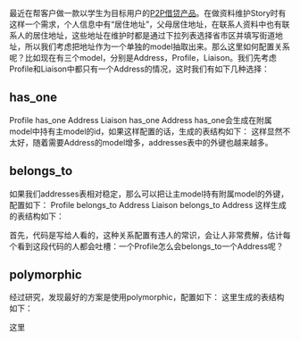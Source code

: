 最近在帮客户做一款以学生为目标用户的[P2P借贷产品](http://wolaidai.com/)。在做资料维护Story时有这样一个需求，个人信息中有“居住地址”，父母居住地址，在联系人资料中也有联系人的居住地址，这些地址在维护时都是通过下拉列表选择省市区并填写街道地址，所以我们考虑把地址作为一个单独的model抽取出来。那么这里如何配置关系呢？比如现在有三个model，分别是Address，Profile，Liaison。我们先考虑Profile和Liaison中都只有一个Address的情况，这时我们有如下几种选择：
## has_one
Profile has_one Address
Liaison has_one Address
has_one会生成在附属model中持有主model的id，如果这样配置的话，生成的表结构如下：
这样显然不太好，随着需要Address的model增多，addresses表中的外键也越来越多。

## belongs_to
如果我们addresses表相对稳定，那么可以把让主model持有附属model的外键，配置如下：
Profile belongs_to Address
Liaison belongs_to Address
这样生成的表结构如下：

首先，代码是写给人看的，这种关系配置有违人的常识，会让人非常费解，估计每个看到这段代码的人都会吐槽：一个Profile怎么会belongs_to一个Address呢？

## polymorphic
经过研究，发现最好的方案是使用polymorphic，配置如下：
这里生成的表结构如下：

这里
